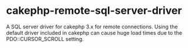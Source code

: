 # cakephp-remote-sql-server-driver
A SQL server driver for cakephp 3.x for remote connections. Using the default driver included in cakephp can cause huge load times due to the PDO::CURSOR_SCROLL setting.
